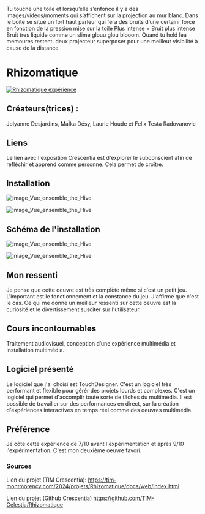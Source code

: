 Tu touche une toile et lorsqu’elle s’enfonce il y a des images/videos/moments qui s’affichent sur la projection au mur blanc. Dans le boite se situe un fort haut parleur qui fera des bruits d’une certainr force en fonction de la pression mise sur la toile
Plus intense = Bruit plus intense
Bruit tres liquide comme un slime glouu glou  blooom. Quand tu hold lea memoures restent.
deux projecteur superposer pour une meilleur visibilité à cause de la distance


# Rhizomatique
[![Rhizomatique expérience](https://github.com/PerformX2/H24_V11_inspirations_CRUZ/blob/4f1672b953321228520aa276f5bd3db9c924d5bb/Crescentia/Crescentia_Rhizomatique%20/Medias/Rhizomatique_exp%C3%A9rience.png)](https://www.youtube.com/watch?v=Bw9wQk_8n-M&list=PLcwpEbanae5Jf9dmfOIEVqF4X6NhUG__y)


## Créateurs(trices) :
Jolyanne Desjardins, MaÏka Désy, Laurie Houde et Felix Testa Radovanovic


## Liens
Le lien avec l'exposition Crescentia est d'explorer le subconscient afin de réfléchir et apprend comme personne. Cela permet de croître.


## Installation 

![image_Vue_ensemble_the_Hive](Medias/Vue_ensemble_the_Hive.JPG)

![image_Vue_ensemble_the_Hive](Medias/Vue_ensemble_the_Hive.JPG)


## Schéma de l'installation

![image_Vue_ensemble_the_Hive](Medias/Vue_ensemble_the_Hive.JPG)

![image_Vue_ensemble_the_Hive](Medias/Vue_ensemble_the_Hive.JPG)


## Mon ressenti
Je pense que cette oeuvre est très complète même si c'est un petit jeu. L'important est le fonctionnement et la constance du jeu. J'affirme que c'est le cas. Ce qui me donne un meilleur ressenti sur cette oeuvre est la curiosité et le divertissement susciter sur l'utilisateur.


## Cours incontournables
Traitement audiovisuel, conception d’une expérience multimédia et installation multimédia.


## Logiciel présenté
Le logiciel que j'ai choisi est TouchDesigner. C'est un logiciel très performant et flexible pour gérér des projets lourds et complexes. C'est un logiciel qui permet d'accomplir toute sorte de tâches du multimédia. Il est possible de travailler sur des performances en direct, sur la création d'expériences interactives en temps réel comme des oeuvres multimédia. 


## Préférence
Je côte cette expérience de 7/10 avant l'expérimentation et après 9/10 l'expérimentation. C'est mon deuxième oeuvre favori.


### Sources

Lien du projet (TIM Crescentia):
https://tim-montmorency.com/2024/projets/Rhizomatique/docs/web/index.html

Lien du projet (Github Crescentia)
https://github.com/TIM-Celestia/Rhizomatique


